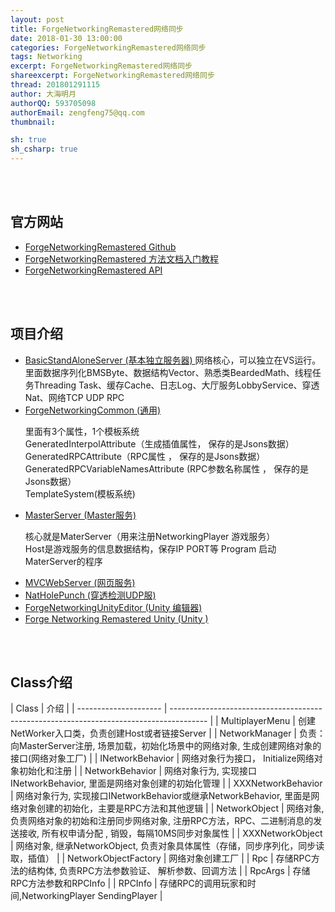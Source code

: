 ```yaml
---
layout: post
title: ForgeNetworkingRemastered网络同步
date: 2018-01-30 13:00:00
categories: ForgeNetworkingRemastered网络同步
tags: Networking
excerpt: ForgeNetworkingRemastered网络同步
shareexcerpt: ForgeNetworkingRemastered网络同步
thread: 201801291115
author: 大海明月
authorQQ: 593705098
authorEmail: zengfeng75@qq.com
thumbnail: 

sh: true
sh_csharp: true
---
```






<br>
<br>
<h2 class="nav1">官方网站</h2>
<div class="" >
<ul>



<li data-fid="1" data-index="1" draggable="true">
<a target="_blank" contextmenu="thumb-menu" href="https://github.com/BeardedManStudios/ForgeNetworkingRemastered" draggable="false">
  <span class="title">ForgeNetworkingRemastered Github </span>
</a>
</li>



<li data-fid="1" data-index="1" draggable="true">
<a target="_blank" contextmenu="thumb-menu" href="http://docs.forgepowered.com/" draggable="false">
  <span class="title">ForgeNetworkingRemastered 方法文档入门教程 </span>
</a>
</li>


<li data-fid="1" data-index="1" draggable="true">
<a target="_blank" contextmenu="thumb-menu" href="https://forgepowered.com/ForgeNetworkingRemasteredAPI/html/annotated.html" draggable="false">
  <span class="title">ForgeNetworkingRemastered API</span>
</a>
</li>


</ul>



<br>
<br>
<h2 class="nav1">项目介绍</h2>
<div class="" >
<ul>



<li data-fid="1" data-index="1" draggable="true">
<a target="_blank" contextmenu="thumb-menu" href="https://github.com/BeardedManStudios/ForgeNetworkingRemastered/tree/master/BasicStandAloneServer" draggable="false">
  <span class="title">BasicStandAloneServer (基本独立服务器) </span>
</a>
网络核心，可以独立在VS运行。里面数据序列化BMSByte、数据结构Vector、熟悉类BeardedMath、线程任务Threading Task、缓存Cache、日志Log、大厅服务LobbyService、穿透Nat、网络TCP UDP RPC

</li>


<li data-fid="1" data-index="1" draggable="true">
<a target="_blank" contextmenu="thumb-menu" href="https://github.com/BeardedManStudios/ForgeNetworkingRemastered/tree/master/ForgeNetworkingCommon" draggable="false">
  <span class="title">ForgeNetworkingCommon (通用) </span>
</a>

里面有3个属性，1个模板系统<br>
 GeneratedInterpolAttribute（生成插值属性， 保存的是Jsons数据）<br>
 GeneratedRPCAttribute（RPC属性 ， 保存的是Jsons数据）<br>
 GeneratedRPCVariableNamesAttribute (RPC参数名称属性 ， 保存的是Jsons数据）<br>
 TemplateSystem(模板系统)

</li>


<li data-fid="1" data-index="1" draggable="true">
<a target="_blank" contextmenu="thumb-menu" href="https://github.com/BeardedManStudios/ForgeNetworkingRemastered/tree/master/MasterServer" draggable="false">
  <span class="title">MasterServer (Master服务) </span>
</a>

核心就是MaterServer（用来注册NetworkingPlayer 游戏服务）<br>
Host是游戏服务的信息数据结构，保存IP PORT等
Program 启动MaterServer的程序
</li>



<li data-fid="1" data-index="1" draggable="true">
<a target="_blank" contextmenu="thumb-menu" href="https://github.com/BeardedManStudios/ForgeNetworkingRemastered/tree/master/MVCWebServer" draggable="false">
  <span class="title">MVCWebServer (网页服务) </span>
</a>
</li>



<li data-fid="1" data-index="1" draggable="true">
<a target="_blank" contextmenu="thumb-menu" href="https://github.com/BeardedManStudios/ForgeNetworkingRemastered/tree/master/NatHolePunch" draggable="false">
  <span class="title">NatHolePunch (穿透检测UDP服) </span>
</a>
</li>



<li data-fid="1" data-index="1" draggable="true">
<a target="_blank" contextmenu="thumb-menu" href="https://github.com/BeardedManStudios/ForgeNetworkingRemastered/tree/master/ForgeNetworkingUnityEditor" draggable="false">
  <span class="title">ForgeNetworkingUnityEditor (Unity 编辑器) </span>
</a>
</li>



<li data-fid="1" data-index="1" draggable="true">
<a target="_blank" contextmenu="thumb-menu" href="https://github.com/BeardedManStudios/ForgeNetworkingRemastered/tree/master/NatHolePunch" draggable="false">
  <span class="title">Forge Networking Remastered Unity (Unity ) </span>
</a>
</li>

</ul>



<br>
<br>
<h2 class="nav1">Class介绍</h2>
| Class                 | 介绍                                                                                    |
| --------------------- | --------------------------------------------------------------------------------------- |
| MultiplayerMenu       | 创建NetWorker入口类，负责创建Host或者链接Server    | 
| NetworkManager       | 负责：向MasterServer注册, 场景加载，初始化场景中的网络对象, 生成创建网络对象的接口(网络对象工厂)     | 
| INetworkBehavior     | 网络对象行为接口， Initialize网络对象初始化和注册    | 
| NetworkBehavior     | 网络对象行为, 实现接口INetworkBehavior, 里面是网络对象创建的初始化管理    | 
| XXXNetworkBehavior     | 网络对象行为, 实现接口INetworkBehavior或继承NetworkBehavior, 里面是网络对象创建的初始化，主要是RPC方法和其他逻辑    | 
| NetworkObject     | 网络对象, 负责网络对象的初始和注册同步网络对象, 注册RPC方法，RPC、二进制消息的发送接收, 所有权申请分配 , 销毁，每隔10MS同步对象属性 | 
| XXXNetworkObject     | 网络对象, 继承NetworkObject, 负责对象具体属性（存储，同步序列化，同步读取，插值） | 
| NetworkObjectFactory     | 网络对象创建工厂 | 
| Rpc     | 存储RPC方法的结构体, 负责RPC方法参数验证、 解析参数、回调方法 | 
| RpcArgs     | 存储RPC方法参数和RPCInfo | 
| RPCInfo     | 存储RPC的调用玩家和时间,NetworkingPlayer SendingPlayer | 